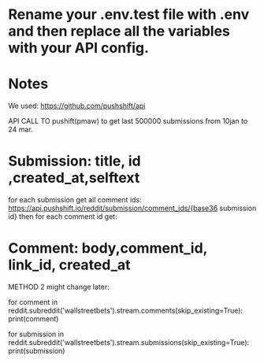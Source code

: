 # Rename your .env.test file with .env and then replace all the variables with your API config.

# Notes

We used: https://github.com/pushshift/api

API CALL TO pushift(pmaw) to get last 500000 submissions from 10jan to 24 mar.

# Submission: title, id ,created_at,selftext

for each submission get all comment ids: https://api.pushshift.io/reddit/submission/comment_ids/{base36 submission id}
then for each comment id get:

# Comment: body,comment_id, link_id, created_at

METHOD 2 might change later:

for comment in reddit.subreddit('wallstreetbets').stream.comments(skip_existing=True):
print(comment)

for submission in reddit.subreddit('wallstreetbets').stream.submissions(skip_existing=True):
print(submission)
